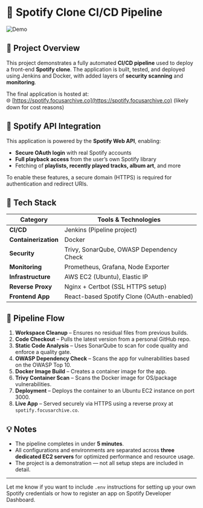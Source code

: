 # 🎵 Spotify Clone CI/CD Pipeline

![Demo](./images/SpotifyCloneDemo-ezgif.com-optimize.gif)

## 🚀 Project Overview

This project demonstrates a fully automated **CI/CD pipeline** used to deploy a front-end **Spotify clone**. The application is built, tested, and deployed using Jenkins and Docker, with added layers of **security scanning** and **monitoring**.

The final application is hosted at:  
🌐 [https://spotify.focusarchive.co](https://spotify.focusarchive.co) (likely down for cost reasons)

## 🔗 Spotify API Integration

This application is powered by the **Spotify Web API**, enabling:

- **Secure OAuth login** with real Spotify accounts
- **Full playback access** from the user’s own Spotify library
- Fetching of **playlists, recently played tracks, album art**, and more

To enable these features, a secure domain (HTTPS) is required for authentication and redirect URIs.

## 🧰 Tech Stack

| Category            | Tools & Technologies                                |
|---------------------|-----------------------------------------------------|
| **CI/CD**           | Jenkins (Pipeline project)                          |
| **Containerization**| Docker                                              |
| **Security**        | Trivy, SonarQube, OWASP Dependency Check            |
| **Monitoring**      | Prometheus, Grafana, Node Exporter                  |
| **Infrastructure**  | AWS EC2 (Ubuntu), Elastic IP                        |
| **Reverse Proxy**   | Nginx + Certbot (SSL HTTPS setup)                   |
| **Frontend App**    | React-based Spotify Clone (OAuth-enabled)           |

## 🔄 Pipeline Flow

1. **Workspace Cleanup** – Ensures no residual files from previous builds.
2. **Code Checkout** – Pulls the latest version from a personal GitHub repo.
3. **Static Code Analysis** – Uses SonarQube to scan for code quality and enforce a quality gate.
4. **OWASP Dependency Check** – Scans the app for vulnerabilities based on the OWASP Top 10.
5. **Docker Image Build** – Creates a container image for the app.
6. **Trivy Container Scan** – Scans the Docker image for OS/package vulnerabilities.
7. **Deployment** – Deploys the container to an Ubuntu EC2 instance on port 3000.
8. **Live App** – Served securely via HTTPS using a reverse proxy at `spotify.focusarchive.co`.

## 💡 Notes

- The pipeline completes in under **5 minutes**.
- All configurations and environments are separated across **three dedicated EC2 servers** for optimized performance and resource usage.
- The project is a demonstration — not all setup steps are included in detail.

---

Let me know if you want to include `.env` instructions for setting up your own Spotify credentials or how to register an app on Spotify Developer Dashboard.
